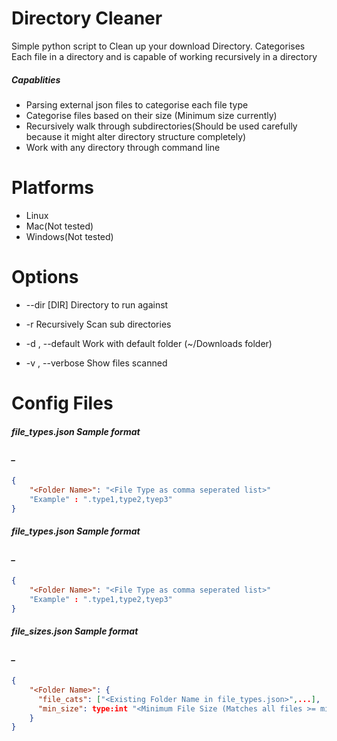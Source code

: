 # Directory Cleaner



Simple python script to Clean up your download Directory. Categorises Each file in a directory and is capable of working recursively in a directory

##### Capablities

- Parsing external json files to categorise each file type
- Categorise files based on their size (Minimum size currently)
- Recursively walk through subdirectories(Should be used carefully because it might   alter directory structure completely)
- Work with any directory through command line

# Platforms

- Linux
- Mac(Not tested)
- Windows(Not tested)
# Options 
- --dir [DIR]           Directory to run against

- -r       Recursively Scan sub directories

- -d , --default 
                      Work with default folder (~/Downloads folder)

-   -v , --verbose 
                        Show files scanned

#  Config Files

#####  file_types.json Sample format
#####  _
```json
{
    "<Folder Name>": "<File Type as comma seperated list>"
    "Example" : ".type1,type2,tyep3"
}
```

#####  file_types.json Sample format
#####  _
```json
{
    "<Folder Name>": "<File Type as comma seperated list>"
    "Example" : ".type1,type2,tyep3"
}
```


#####  file_sizes.json Sample format
#####  _
```json
{
    "<Folder Name>": {
      "file_cats": ["<Existing Folder Name in file_types.json>",...],
      "min_size": type:int "<Minimum File Size (Matches all files >= min_size)>"
    }
}
```

